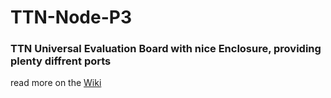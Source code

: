 # TTN-Node-P3
### TTN Universal Evaluation Board with nice Enclosure, providing plenty diffrent ports

read more on the [Wiki](https://github.com/jossiTech/TTN-Node-P3/wiki)
